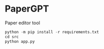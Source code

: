 # PaperGPT
Paper editor tool


``` python 3.8
python -m pip install -r requirements.txt
cd src
python app.py
```
